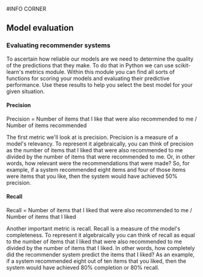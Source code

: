 #INFO CORNER

## Model evaluation

### Evaluating recommender systems

To ascertain how reliable our models are we need to determine the quality of the predictions that they make. To do that in Python we can use scikit-learn's metrics module. Within this module you can find all sorts of functions for scoring your models and evaluating their predictive performance. Use these results to help you select the best model for your given situation. 

#### Precision
Precision = Number of items that I like that were also recommended to me / Number of items recommended

The first metric we'll look at is precision. Precision is a measure of a model's relevancy. To represent it algebraically, you can think of precision as the number of items that I liked that were also recommended to me divided by the number of items that were recommended to me. Or, in other words, how relevant were the recommendations that were made? So, for example, if a system recommended eight items and four of those items were items that you like, then the system would have achieved 50% precision. 

#### Recall
Recall = Number of items that I liked that were also recommended to me / Number of items that I liked   

Another important metric is recall. Recall is a measure of the model's completeness. To represent it algebraically you can think of recall as equal to the number of items that I liked that were also recommended to me divided by the number of items that I liked. In other words, how completely did the recommender system predict the items that I liked? As an example, if a system recommended eight out of ten items that you liked, then the system would have achieved 80% completion or 80% recall. 

